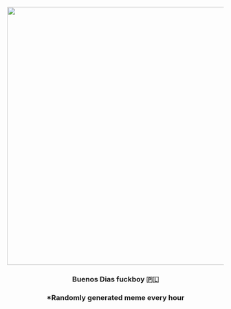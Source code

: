 <p align="center">
        <img src="https://i.redd.it/zygfo1yvmcs91.jpg" width="600" height="600">
        </p>
        <h3 align="center">Buenos Dias fuckboy 🇵🇱</h3>
        <h3 align="center">*Randomly generated meme every hour</h3>
    